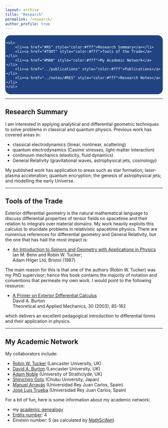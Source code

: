 ```yaml
---
layout: archive
title: "Research"
permalink: /research/
author_profile: true
---
```


<style>
.toc--style {
    margin: 0em 0em;
    padding: 0.2em;
    color: #fff;
    text-indent: initial;
    background-color: rgb(33,67,130);
    border-radius: 16px;
    box-shadow: 0 1px 1px rgba(59,156,186,0.25);
}

ol li {
  padding: 10px;
}
</style>

<div class="toc--style">

	<ul>
		<li><a href="#RS" style="color:#fff">Research Summary</a></li>
		<li><a href="#TOOT" style="color:#fff">Tools of the Trade</a></li>
		<li><a href="#MAN" style="color:#fff">My Academic Network</a></li>
		<li><a href="../publications" style="color:#fff">Publications</a></li>
		<li><a href="../notes/#RES" style="color:#fff">Research Notes</a></li>
	</ul>
	
</div>	


---

## <a name="RS">Research Summary</a>
I am interested in applying analytical and differential geometric techniques to solve problems in classical and quantum physics. Previous work has covered areas in:

* classical electrodynamics (linear, nonlinear, scattering)
* quantum electrodynamics (Casimir stresses, light-matter interaction)
* continuum mechanics (elasticity, fluid dynamics)
* General Relativity (gravitational waves, astrophysical jets, cosmology)

My published work has application to areas such as star formation; laser-plasma acceleration; quantum encryption; the genesis of astrophysical jets; and modelling the early Universe.

---

## <a name="TOOT">Tools of the Trade</a>
Exterior differential geometry is the natural mathematical language to discuss differential properties of tensor fields on spacetime and their relation to integrals over material domains. My work heavily exploits this calculus to elucidate problems in relativistic spacetime physics. There are numerous references for differential geometry and General Relativity, but the one that has had the most impact is:

* [An Introduction to Spinors and Geometry with Applications in Physics](https://books.google.co.uk/books/about/An_Introduction_to_Spinors_and_Geometry.html?id=FzcbAQAAIAAJ)  
Ian M. Benn and Robin W. Tucker;  
Adam Hilger Ltd, Bristol (1987)

The main reason for this is that one of the authors (Robin W. Tucker) was my PhD supervisor; hence this book contains the majority of notation and conventions that permeate my own work. I would point to the following resource: 

* [A Primer on Exterior Differential Calculus](http://www.doiserbia.nb.rs/Article.aspx?ID=1450-55840302085B)  
David A. Burton  
Theoretical and Applied Mechanics, 30 (2003), 85-162

which delivers an excellent pedagogical introduction to differential forms and their application in physics.

---

## <a name="MAN">My Academic Network</a>
My collaborators include:

* [Robin W. Tucker](https://www.lancaster.ac.uk/sci-tech/about-us/people/robin-tucker) (Lancaster University, UK)
* [David A. Burton](https://www.lancaster.ac.uk/physics/about-us/people/david-burton) (Lancaster University, UK)
* [Adam Noble](https://www.strath.ac.uk/staff/nobleadamdr/) (University of Strathclyde, UK)
* [Shinichiro Goto](https://sites.google.com/site/shinitirogotojp/) (Chubu University, Japan)
* [Manuel Arrayás](http://www.emff.urjc.es/members/arrayas.html) (Universidad Rey Juan Carlos, Spain)
* [José Luis Trueba](http://www.emff.urjc.es/members.html) (Universidad Rey Juan Carlos, Spain)

For a bit of fun, here is some information about my academic network:

* my [academic genealogy]()
* [Erdős number](https://en.wikipedia.org/wiki/Erd%C5%91s_number): 4
* Einstein number: 5 (as calculated by [MathSciNet](https://mathscinet.ams.org/mathscinet/collaborationDistance.html))



